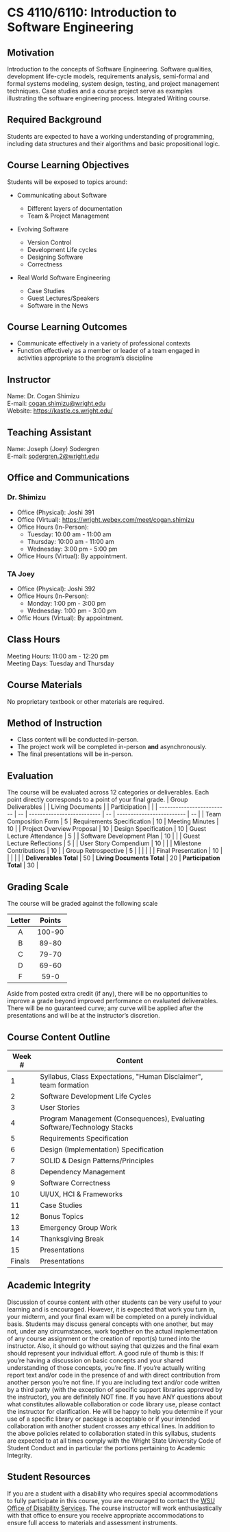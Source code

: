 # CS 4110/6110: Introduction to Software Engineering

## Motivation
Introduction to the concepts of Software Engineering. Software qualities, development life-cycle models, requirements analysis, semi-formal and formal systems modeling, system design, testing, and project management techniques. Case studies and a course project serve as examples illustrating the software engineering process. Integrated Writing course.

## Required Background
Students are expected to have a working understanding of programming, including data structures and their algorithms and basic propositional logic.

## Course Learning Objectives
Students will be exposed to topics around:
- Communicating about Software
  - Different layers of documentation
  - Team & Project Management

- Evolving Software
  - Version Control
  - Development Life cycles
  - Designing Software
  - Correctness

- Real World Software Engineering
  - Case Studies
  - Guest Lectures/Speakers
  - Software in the News

## Course Learning Outcomes
- Communicate effectively in a variety of professional contexts
- Function effectively as a member or leader of a team engaged in activities appropriate to the program’s discipline


## Instructor
Name: Dr. Cogan Shimizu\
E-mail: [cogan.shimizu@wright.edu](mailto:cogan.shimizu@wright.edu)\
Website: <https://kastle.cs.wright.edu/>

## Teaching Assistant
Name: Joseph (Joey) Sodergren\
E-mail: [sodergren.2@wright.edu](mailto:sodergren.2@wright.edu)

## Office and Communications
### Dr. Shimizu
- Office (Physical): Joshi 391
- Office (Virtual): <https://wright.webex.com/meet/cogan.shimizu>
- Office Hours (In-Person):
  - Tuesday: 10:00 am - 11:00 am
  - Thursday: 10:00 am - 11:00 am
  - Wednesday: 3:00 pm - 5:00 pm
- Office Hours (Virtual): By appointment.
### TA Joey
- Office (Physical): Joshi 392
- Office Hours (In-Person):
  - Monday: 1:00 pm - 3:00 pm
  - Wednesday: 1:00 pm - 3:00 pm
- Offic Hours (Virtual): By appointment.

## Class Hours
Meeting Hours: 11:00 am - 12:20 pm\
Meeting Days: Tuesday and Thursday

## Course Materials
No proprietary textbook or other materials are required.

## Method of Instruction
- Class content will be conducted in-person.
- The project work will be completed in-person **and** asynchronously.
- The final presentations will be in-person.

## Evaluation
The course will be evaluated across 12 categories or deliverables.
Each point directly corresponds to a point of your final grade.
| Group Deliverables        |    | Living Documents           |    | Participation             |    |
| ------------------------- | -- | -------------------------- | -- | ------------------------- | -- |
| Team Composition Form     | 5  | Requirements Specification | 10 | Meeting Minutes           | 10 |
| Project Overview Proposal | 10 | Design Specification       | 10 | Guest Lecture Attendance  | 5  |
| Software Development Plan | 10 |                            |    | Guest Lecture Reflections | 5  |
| User Story Compendium     | 10 |                            |    | Milestone Contributions   | 10 |
| Group Retrospective       | 5  |                            |    |                           |    |
| Final Presentation        | 10 |                            |    |                           |    |
| **Deliverables Total**    | 50 | **Living Documents Total** | 20 | **Participation Total**   | 30 |

## Grading Scale
The course will be graded against the following scale

| Letter | Points |
| :-: | :----: |
| A | 100-90 |
| B | 89-80  |
| C | 79-70  |
| D | 69-60  |
| F |  59-0  |

Aside from posted extra credit (if any), there will be no opportunities to improve a grade beyond improved performance on evaluated deliverables. There will be no guaranteed curve; any curve will be applied after the presentations and will be at the instructor’s discretion.

## Course Content Outline

| **Week #** |        **Content**        |
| ------ | ------------------------------------------------------------------------ |
| 1      | Syllabus, Class Expectations, "Human Disclaimer", team formation         |
| 2      | Software Development Life Cycles                                         |
| 3      | User Stories                                                             |
| 4      | Program Management (Consequences), Evaluating Software/Technology Stacks |
| 5      | Requirements Specification                                               |
| 6      | Design (Implementation) Specification                                    |
| 7      | SOLID & Design Patterns/Principles                                       |
| 8      | Dependency Management                                                    |
| 9      | Software Correctness                                                     |
| 10     | UI/UX, HCI & Frameworks                                                  |
| 11     | Case Studies                                                             |
| 12     | Bonus Topics                                                             |
| 13     | Emergency Group Work                                                     |
| 14     | Thanksgiving Break                                                       |
| 15     | Presentations                                                            |
| Finals | Presentations                                                            |

## Academic Integrity
Discussion of course content with other students can be very useful to your learning and is encouraged. However, it is expected that work you turn in, your midterm, and your final exam will be completed on a purely individual basis. Students may discuss general concepts with one another, but may not, under any circumstances, work together on the actual implementation of any course assignment or the creation of report(s) turned into the instructor. Also, it should go without saying that quizzes and the final exam should represent your individual effort. A good rule of thumb is this: If you’re having a discussion on basic concepts and your shared understanding of those concepts, you’re fine. If you’re actually writing report text and/or code in the presence of and with direct contribution from another person you’re not fine. If you are including text and/or code written by a third party (with the exception of specific support libraries approved by the instructor), you are definitely NOT fine. If you have ANY questions about what constitutes allowable collaboration or code library use, please contact the instructor for clarification. He will be happy to help you determine if your use of a specific library or package is acceptable or if your intended collaboration with another student crosses any ethical lines. In addition to the above policies related to collaboration stated in this syllabus, students are expected to at all times comply with the Wright State University Code of Student Conduct and in particular the portions pertaining to Academic Integrity.

## Student Resources
If you are a student with a disability who requires special accommodations to fully participate in this course, you are encouraged to contact the [WSU Office of Disability Services](http://www.wright.edu/disability-services). The course instructor will work enthusiastically with that office to ensure you receive appropriate accommodations to ensure full access to materials and assessment instruments.
